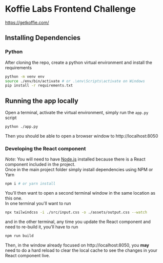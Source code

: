 # Koffie Labs Frontend Challenge
https://getkoffie.com/

## Installing Dependencies
### Python
After cloning the repo, create a python virtual environment and install the requirements
```bash
python -m venv env
source ./env/bin/activate # or .\env\Scripts\activate on Windows
pip install -r requirements.txt
```

## Running the app locally
Open a terminal, activate the virtual environment, simply run the `app.py` script
```bash
python ./app.py
```
Then you should be able to open a browser window to http://localhost:8050

### Developing the React component
*Note:* You will need to have [Node.js](https://nodejs.org/en/) installed because there is a React component included in the project.  
Once in the main project folder simply install dependencies using NPM or Yarn
```bash
npm i # or yarn install
```
You'll then want to open a second terminal window in the same location as this one.  
In one terminal you'll want to run
```bash
npx tailwindcss -i ./src/input.css -o ./assets/output.css --watch
```
and in the other terminal, any time you update the React component and need to re-build it, you'll have to run
```bash
npm run build
```
Then, in the window already focused on http://localhost:8050, you __may__ need to do a hard reload to clear the local cache to see the changes in your React component live.
